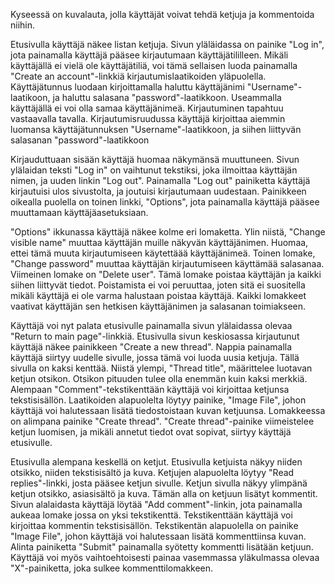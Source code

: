 
Kyseessä on kuvalauta, jolla käyttäjät voivat tehdä ketjuja ja kommentoida niihin.

Etusivulla käyttäjä näkee listan ketjuja. Sivun yläläidassa on painike "Log in", jota painamalla käyttäjä pääsee kirjautumaan käyttäjätililleen.
Mikäli käyttäjällä ei vielä ole käyttäjätiliä, voi tämä sellaisen luoda painamalla "Create an account"-linkkiä kirjautumislaatikoiden yläpuolella.
Käyttäjätunnus luodaan kirjoittamalla haluttu käyttäjänimi "Username"-laatikoon, ja haluttu salasana "password"-laatikkoon. Useammalla käyttäjällä ei voi olla samaa käyttäjänimeä.
Kirjautuminen tapahtuu vastaavalla tavalla. Kirjautumisruudussa käyttäjä kirjoittaa aiemmin luomansa käyttäjätunnuksen "Username"-laatikkoon, ja siihen liittyvän salasanan "password"-laatikkoon

Kirjauduttuaan sisään käyttäjä huomaa näkymänsä muuttuneen. Sivun ylälaidan teksti "Log in" on vaihtunut tekstiksi, joka ilmoittaa käyttäjän nimen, ja uuden linkin "Log out".
Painamalla "Log out" painiketta käyttäjä kirjautuisi ulos sivustolta, ja joutuisi kirjautumaan uudestaan. Painikkeen oikealla puolella on toinen linkki, "Options", jota painamalla
käyttäjä pääsee muuttamaan käyttäjäasetuksiaan. 

"Options" ikkunassa käyttäjä näkee kolme eri lomaketta. Ylin niistä, "Change visible name" muuttaa käyttäjän muille näkyvän käyttäjänimen. Huomaa, ettei tämä muuta kirjautumiseen käytettäää käyttäjänimeä.
Toinen lomake, "Change password" muuttaa käyttäjän kirjautumiseen käyttämää salasanaa. 
Viimeinen lomake on "Delete user". Tämä lomake poistaa käyttäjän ja kaikki siihen liittyvät tiedot. Poistamista ei voi peruuttaa, joten sitä ei suositella mikäli käyttäjä ei ole varma halustaan poistaa käyttäjä.
Kaikki lomakkeet vaativat käyttäjän sen hetkisen käyttäjänimen ja salasanan toimiakseen.

Käyttäjä voi nyt palata etusivulle painamalla sivun ylälaidassa olevaa "Return to main page"-linkkiä. 
Etusivulla sivun keskiosassa kirjautunut käyttäjä näkee painikkeen "Create a new thread". Nappia painamalla käyttäjä siirtyy uudelle sivulle, jossa tämä voi luoda uusia ketjuja.
Tällä sivulla on kaksi kenttää. Niistä ylempi, "Thread title", määrittelee luotavan ketjun otsikon. Otsikon pituuden tulee olla enemmän kuin kaksi merkkiä. 
Alempaan "Comment"-tekstikenttään käyttäjä voi kirjoittaa ketjunsa tekstisisällön.
Laatikoiden alapuolelta löytyy painike, "Image File", johon käyttäjä voi halutessaan lisätä tiedostoistaan kuvan ketjuunsa.
Lomakkeessa on alimpana painike "Create thread". "Create thread"-painike viimeistelee ketjun luomisen, ja mikäli annetut tiedot ovat sopivat, siirtyy käyttäjä etusivulle.

Etusivulla alempana keskellä on ketjut. Etusivulla ketjuista näkyy niiden otsikko, niiden tekstisisältö ja kuva. Ketjujen alapuolelta löytyy "Read replies"-linkki, josta pääsee
ketjun sivulle. Ketjun sivulla näkyy ylimpänä ketjun otsikko, asiasisältö ja kuva. Tämän alla on ketjuun lisätyt kommentit. 
Sivun alalaidasta käyttäjä löytää "Add comment"-linkin, jota painamalla aukeaa lomake jossa on yksi tekstikenttä. Tekstikenttään käyttäjä voi kirjoittaa kommentin tekstisisällön.
Tekstikentän alapuolella on painike "Image File", johon käyttäjä voi halutessaan lisätä kommenttiinsa kuvan. 
Alinta painiketta "Submit" painamalla syötetty kommentti lisätään ketjuun.
Käyttäjä voi myös vaihtoehtoisesti painaa vasemmassa yläkulmassa olevaa "X"-painiketta, joka sulkee kommenttilomakkeen.